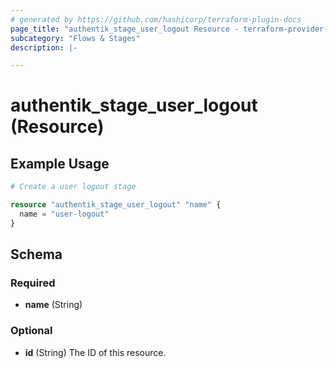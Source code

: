 ```yaml
---
# generated by https://github.com/hashicorp/terraform-plugin-docs
page_title: "authentik_stage_user_logout Resource - terraform-provider-authentik"
subcategory: "Flows & Stages"
description: |-

---
```


# authentik_stage_user_logout (Resource)



## Example Usage

```terraform
# Create a user logout stage

resource "authentik_stage_user_logout" "name" {
  name = "user-logout"
}
```

<!-- schema generated by tfplugindocs -->
## Schema

### Required

- **name** (String)

### Optional

- **id** (String) The ID of this resource.


